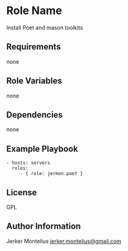 Role Name
=========

Install Poet and mason toolkits

Requirements
------------
none


Role Variables
--------------

none

Dependencies
------------

none

Example Playbook
----------------

    - hosts: servers
      roles:
         - { role: jermon.poet }

License
-------

GPL

Author Information
------------------

Jerker Montelius
jerker.montelius@gmail.com
